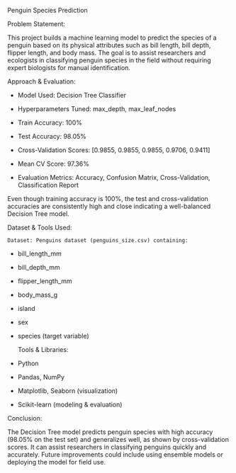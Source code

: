Penguin Species Prediction


Problem Statement:


This project builds a machine learning model to predict the species of a penguin based on its physical attributes such as bill length, bill depth, flipper length, and body mass.
The goal is to assist researchers and ecologists in classifying penguin species in the field without requiring expert biologists for manual identification.



Approach & Evaluation:


-	Model Used: Decision Tree Classifier


-	Hyperparameters Tuned: max_depth, max_leaf_nodes


-	Train Accuracy: 100%


-	Test Accuracy: 98.05%


-	Cross-Validation Scores: [0.9855, 0.9855, 0.9855, 0.9706, 0.9411]


-	Mean CV Score: 97.36%


-	Evaluation Metrics: Accuracy, Confusion Matrix, Cross-Validation, Classification Report



Even though training accuracy is 100%, the test and cross-validation accuracies are consistently high and close indicating a well-balanced Decision Tree model.





Dataset & Tools Used:


	Dataset: Penguins dataset (penguins_size.csv) containing:


-  bill_length_mm
  

-  bill_depth_mm

  
-	flipper_length_mm


-	body_mass_g


-	island


-	sex


-	species (target variable)




	Tools & Libraries:


-	Python

  
-	Pandas, NumPy

  
-	Matplotlib, Seaborn (visualization)

  
-	Scikit-learn (modeling & evaluation)


Conclusion:


The Decision Tree model predicts penguin species with high accuracy (98.05% on the test set) and generalizes well, as shown by cross-validation scores. It can assist researchers in classifying penguins quickly and accurately. Future improvements could include using ensemble models or deploying the model for field use.

